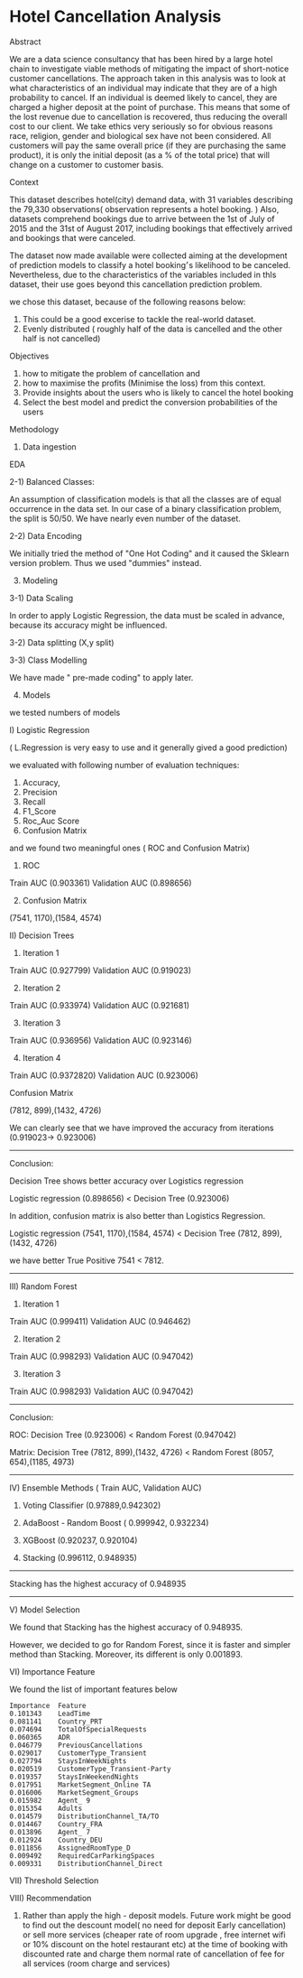 # Hotel Cancellation Analysis



Abstract 

We are a data science consultancy that has been hired by a large hotel chain to investigate viable methods of mitigating the impact of short-notice customer cancellations. The approach taken in this analysis was to look at what characteristics of an individual may indicate that they are of a high probability to cancel. If an individual is deemed likely to cancel, they are charged a higher deposit at the point of purchase. This means that some of the lost revenue due to cancellation is recovered, thus reducing the overall cost to our client. We take ethics very seriously so for obvious reasons race, religion, gender and biological sex have not been considered. All customers will pay the same overall price (if they are purchasing the same product), it is only the initial deposit (as a % of the total price) that will change on a customer to customer basis.



Context

This dataset describes hotel(city) demand data, with 31 variables describing the 79,330 observations( observation represents a hotel booking. )
Also, datasets comprehend bookings due to arrive between the 1st of July of 2015 and the 31st of August 2017, including bookings that effectively arrived and bookings that were canceled. 

The dataset now made available were collected aiming at the development of prediction models to classify a hotel booking׳s likelihood to be canceled. Nevertheless, due to the characteristics of the variables included in thIs dataset, their use goes beyond this cancellation prediction problem.

we chose this dataset, because of the following reasons below:

1) This could be a good excerise to tackle the real-world dataset.
2) Evenly distributed ( roughly half of the data is cancelled and the other half is not cancelled)



Objectives 

1) how to mitigate the problem of cancellation and 
2) how to maximise the profits (Minimise the loss) from this context.
3) Provide insights about the users who is likely to cancel the hotel booking 
4) Select the best model and predict the conversion probabilities of the users 

Methodology

1) Data ingestion

EDA

2-1) Balanced Classes:

An assumption of classification models is that all the classes are of equal occurrence in the data set. 
In our case of a binary classification problem, the split is 50/50.
We have nearly even number of the dataset.

2-2) Data Encoding 

We initially tried the method of "One Hot Coding" and it caused the Sklearn version problem. 
Thus we used "dummies" instead.

3) Modeling

3-1) Data Scaling

In order to apply Logistic Regression, the data must be scaled in advance, 
because its accuracy might be influenced.

3-2) Data splitting (X,y split)

3-3) Class Modelling

We have made " pre-made coding" to apply later.

4) Models

we tested numbers of models 

I) Logistic Regression

( L.Regression is very easy to use and it generally gived a good prediction)  

we evaluated with following number of evaluation techniques:

1) Accuracy, 
2) Precision 
3) Recall 
4) F1_Score
5) Roc_Auc Score
6) Confusion Matrix

and we found two meaningful ones ( ROC and Confusion Matrix)

1) ROC

Train AUC (0.903361)
Validation AUC (0.898656)

2) Confusion Matrix

(7541, 1170),(1584, 4574)



II) Decision Trees 

1) Iteration 1

Train AUC (0.927799)
Validation AUC (0.919023)

2) Iteration 2

Train AUC (0.933974)
Validation AUC (0.921681)

3) Iteration 3

Train AUC (0.936956)
Validation AUC (0.923146)

4) Iteration 4

Train AUC (0.9372820)
Validation AUC (0.923006)

Confusion Matrix

(7812, 899),(1432, 4726)

We can clearly see that we have improved the accuracy from iterations (0.919023-> 0.923006)


*****************
Conclusion:

Decision Tree shows better accuracy over Logistics regression 

Logistic regression (0.898656) < Decision Tree (0.923006)

In addition, confusion matrix is also better than Logistics Regression.

Logistic regression (7541, 1170),(1584, 4574)  <  Decision Tree (7812, 899),(1432, 4726) 

we have better True Positive 7541 < 7812.
*****************


III) Random Forest

1) Iteration 1

Train AUC (0.999411)
Validation AUC (0.946462)

2) Iteration 2

Train AUC (0.998293)
Validation AUC (0.947042)

3) Iteration 3

Train AUC (0.998293)
Validation AUC (0.947042)


*****************
Conclusion:

ROC: Decision Tree (0.923006) < Random Forest (0.947042)

Matrix: Decision Tree (7812, 899),(1432, 4726) < Random Forest (8057, 654),(1185, 4973)  
*****************




IV) Ensemble Methods ( Train AUC, Validation AUC)

1) Voting Classifier (0.97889,0.942302)

2) AdaBoost - Random Boost ( 0.999942, 0.932234)

3) XGBoost (0.920237, 0.920104)

4) Stacking (0.996112, 0.948935)

*****************
Stacking has the highest accuracy of 0.948935
*****************


V) Model Selection 

We found that Stacking has the highest accuracy of 0.948935.

However, we decided to go for Random Forest, since it is faster and simpler method than Stacking.
Moreover, its different is only 0.001893.

VI) Importance Feature

We found the list of important features below

	Importance	Feature
	0.101343	LeadTime
	0.081141	Country_PRT
	0.074694	TotalOfSpecialRequests
	0.060365	ADR
	0.046779	PreviousCancellations
	0.029017	CustomerType_Transient
	0.027794	StaysInWeekNights
	0.020519	CustomerType_Transient-Party
	0.019357	StaysInWeekendNights
	0.017951	MarketSegment_Online TA
	0.016006	MarketSegment_Groups
	0.015982	Agent_ 9
	0.015354	Adults
	0.014579	DistributionChannel_TA/TO
	0.014467	Country_FRA
	0.013896	Agent_ 7
	0.012924	Country_DEU
	0.011856	AssignedRoomType_D
	0.009492	RequiredCarParkingSpaces
	0.009331	DistributionChannel_Direct

VII) Threshold Selection



VIII) Recommendation

1) Rather than apply the high - deposit models. 
   Future work might be good to find out the descount model( no need for deposit Early cancellation)
   or sell more services (cheaper rate of room upgrade , free internet wifi or 10% discount on the hotel restaurant etc)
   at the time of booking with discounted rate and charge them normal rate of cancellation of fee for all services 
   (room charge and services)
   
   
   


